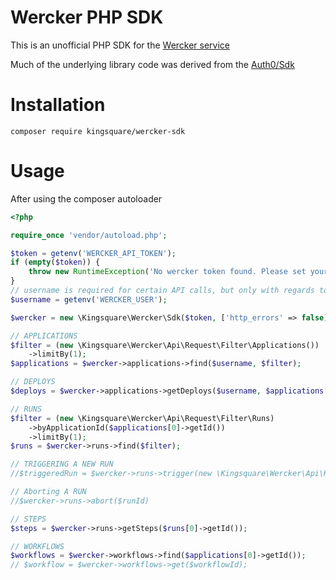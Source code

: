 # Wercker PHP SDK

This is an unofficial PHP SDK for the [Wercker service](https:www.wercker.com)

Much of the underlying library code was derived from the [Auth0/Sdk](https://github.com/auth0/auth0-PHP)

# Installation

``` composer require kingsquare/wercker-sdk ```

# Usage

After using the composer autoloader

```php
<?php

require_once 'vendor/autoload.php';

$token = getenv('WERCKER_API_TOKEN');
if (empty($token)) {
    throw new RuntimeException('No wercker token found. Please set your token as provided by Wercker (see https:devcenter.wercker.com/development/api/authentication/');
}
// username is required for certain API calls, but only with regards to the applications endpoint
$username = getenv('WERCKER_USER');

$wercker = new \Kingsquare\Wercker\Sdk($token, ['http_errors' => false]);

// APPLICATIONS
$filter = (new \Kingsquare\Wercker\Api\Request\Filter\Applications())
    ->limitBy(1);
$applications = $wercker->applications->find($username, $filter);

// DEPLOYS
$deploys = $wercker->applications->getDeploys($username, $applications[0]->getId());

// RUNS
$filter = (new \Kingsquare\Wercker\Api\Request\Filter\Runs)
    ->byApplicationId($applications[0]->getId())
    ->limitBy(1);
$runs = $wercker->runs->find($filter);

// TRIGGERING A NEW RUN
//$triggeredRun = $wercker->runs->trigger(new \Kingsquare\Wercker\Api\Request\Run\Trigger($runs[0]->getPipeline()));

// Aborting A RUN
//$wercker->runs->abort($runId)

// STEPS
$steps = $wercker->runs->getSteps($runs[0]->getId());

// WORKFLOWS
$workflows = $wercker->workflows->find($applications[0]->getId());
// $workflow = $wercker->workflows->get($workflowId);
```
